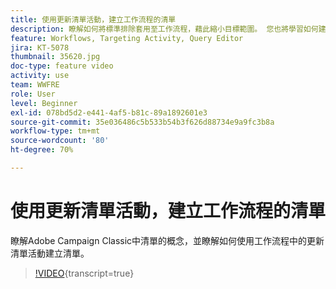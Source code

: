 ```yaml
---
title: 使用更新清單活動，建立工作流程的清單
description: 瞭解如何將標準排除套用至工作流程，藉此縮小目標範圍。 您也將學習如何建立預先定義的篩選器，以及如何疑難排解您的工作流程。
feature: Workflows, Targeting Activity, Query Editor
jira: KT-5078
thumbnail: 35620.jpg
doc-type: feature video
activity: use
team: WWFRE
role: User
level: Beginner
exl-id: 078bd5d2-e441-4af5-b81c-89a1892601e3
source-git-commit: 35e036486c5b533b54b3f626d88734e9a9fc3b8a
workflow-type: tm+mt
source-wordcount: '80'
ht-degree: 70%

---
```


# 使用更新清單活動，建立工作流程的清單

瞭解Adobe Campaign Classic中清單的概念，並瞭解如何使用工作流程中的更新清單活動建立清單。

>[!VIDEO](https://video.tv.adobe.com/v/35620?quality=12&learn=on){transcript=true}

